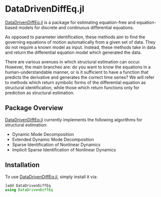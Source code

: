 # DataDrivenDiffEq.jl

[DataDrivenDiffEq.jl](https://github.com/SciML/DataDrivenDiffEq.jl) is a package for estimating equation-free and equation-based models for discrete and continuous differential equations.

As opposed to parameter identification, these methods aim to find the governing equations of motion automatically from a given set of data. They do not require a known model as input. Instead, these methods take in data and return the differential equation model which generated the data.

There are various avenues in which structural estimation can occur. However, the main branches are: do you want to know the equations in a human-understandable manner, or is it sufficient to have a function that predicts the derivative and generates the correct time series? We will refer to methods which return symbolic forms of the differential equation as structural identification, while those which return functions only for prediction as structural estimation.

## Package Overview

[DataDrivenDiffEq.jl](https://github.com/SciML/DataDrivenDiffEq.jl) currently implements the following algorithms for
structural estimation:

+ Dynamic Mode Decomposition
+ Extended Dynamic Mode Decomposition
+ Sparse Identification of Nonlinear Dynamics
+ Implicit Sparse Identification of Nonlinear Dynamics


## Installation

To use [DataDrivenDiffEq.jl](https://github.com/SciML/DataDrivenDiffEq.jl), simply install it via:

```julia
]add DataDrivenDiffEq
using DataDrivenDiffEq
```

